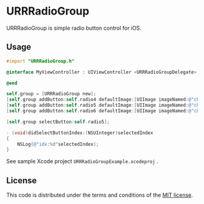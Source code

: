 URRRadioGroup
=====

URRRadioGroup is simple radio button control for iOS.

## Usage
```objective-c
#import "URRRadioGroup.h"

@interface MyViewController : UIViewController <URRRadioGroupDelegate>

@end

```
```objective-c
self.group = [URRRadioGroup new];
[self.group addButton:self.radio4 defaultImage:[UIImage imageNamed:@"check_off"] selectedImage:[UIImage imageNamed:@"check_on"]];
[self.group addButton:self.radio5 defaultImage:[UIImage imageNamed:@"check_off"] selectedImage:[UIImage imageNamed:@"check_on"]];
[self.group addButton:self.radio6 defaultImage:[UIImage imageNamed:@"check_off"] selectedImage:[UIImage imageNamed:@"check_on"]];

[self.group selectButton:self.radio5];

- (void)didSelectButtonIndex:(NSUInteger)selectedIndex
{
	NSLog(@"idx:%d"selectedIndex);
}
```

See sample Xcode project `URRRadioGroupExample.xcodeproj` .

## License

This code is distributed under the terms and conditions of the [MIT license](LICENSE). 